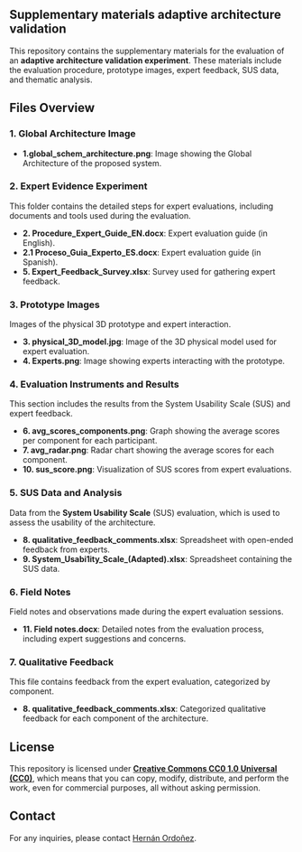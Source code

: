 ## Supplementary materials adaptive architecture validation
This repository contains the supplementary materials for the evaluation of an **adaptive architecture validation experiment**. These materials include the evaluation procedure, prototype images, expert feedback, SUS data, and thematic analysis.

## Files Overview

### 1. **Global Architecture Image**
- **1.global_schem_architecture.png**: Image showing the Global Architecture of the proposed system.

### 2. **Expert Evidence Experiment**
This folder contains the detailed steps for expert evaluations, including documents and tools used during the evaluation.

- **2. Procedure_Expert_Guide_EN.docx**: Expert evaluation guide (in English).
- **2.1 Proceso_Guia_Experto_ES.docx**: Expert evaluation guide (in Spanish).
- **5. Expert_Feedback_Survey.xlsx**: Survey used for gathering expert feedback.

### 3. **Prototype Images**
Images of the physical 3D prototype and expert interaction.

- **3. physical_3D_model.jpg**: Image of the 3D physical model used for expert evaluation.
- **4. Experts.png**: Image showing experts interacting with the prototype.

### 4. **Evaluation Instruments and Results**
This section includes the results from the System Usability Scale (SUS) and expert feedback.

- **6. avg_scores_components.png**: Graph showing the average scores per component for each participant.
- **7. avg_radar.png**: Radar chart showing the average scores for each component.
- **10. sus_score.png**: Visualization of SUS scores from expert evaluations.

### 5. **SUS Data and Analysis**
Data from the **System Usability Scale** (SUS) evaluation, which is used to assess the usability of the architecture.

- **8. qualitative_feedback_comments.xlsx**: Spreadsheet with open-ended feedback from experts.
- **9. System_Usabi1ity_Scale_(Adapted).xlsx**: Spreadsheet containing the SUS data.

### 6. **Field Notes**
Field notes and observations made during the expert evaluation sessions.

- **11. Field notes.docx**: Detailed notes from the evaluation process, including expert suggestions and concerns.

### 7. **Qualitative Feedback**
This file contains feedback from the expert evaluation, categorized by component.

- **8. qualitative_feedback_comments.xlsx**: Categorized qualitative feedback for each component of the architecture.

## License

This repository is licensed under **[Creative Commons CC0 1.0 Universal (CC0)](https://creativecommons.org/publicdomain/zero/1.0/)**, which means that you can copy, modify, distribute, and perform the work, even for commercial purposes, all without asking permission.

## Contact

For any inquiries, please contact [Hernán Ordoñez](mailto:hordonezc1@est.ups.edu.ec).
